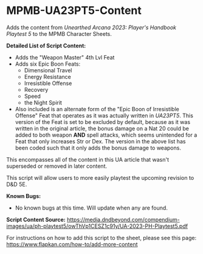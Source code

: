 # MPMB-UA23PT5-Content
Adds the content from *Unearthed Arcana 2023: Player's Handbook Playtest 5* to the MPMB Character Sheets.

**Detailed List of Script Content:**
- Adds the "Weapon Master" 4th Lvl Feat
- Adds six Epic Boon Feats:
  - Dimensional Travel
  - Energy Resistance
  - Irresistible Offense
  - Recovery
  - Speed
  - the Night Spirit
- Also included is an alternate form of the "Epic Boon of Irresistible Offense" Feat that operates as it was actually written in *UA23PT5*. This version of the Feat is set to be excluded by default, because as it was written in the original article, the bonus damage on a Nat 20 could be added to both weapon **AND** spell attacks, which seems unintended for a Feat that only increases Str or Dex. The version in the above list has been coded such that it only adds the bonus damage to weapons.

This encompasses all of the content in this UA article that wasn't superseded or removed in later content.

This script will allow users to more easily playtest the upcoming revision to D&D 5E.

**Known Bugs:**
- No known bugs at this time. Will update when any are found.

**Script Content Source:** https://media.dndbeyond.com/compendium-images/ua/ph-playtest5/owThVp1CESZ1c91y/UA-2023-PH-Playtest5.pdf

For instructions on how to add this script to the sheet, please see this page: https://www.flapkan.com/how-to/add-more-content
